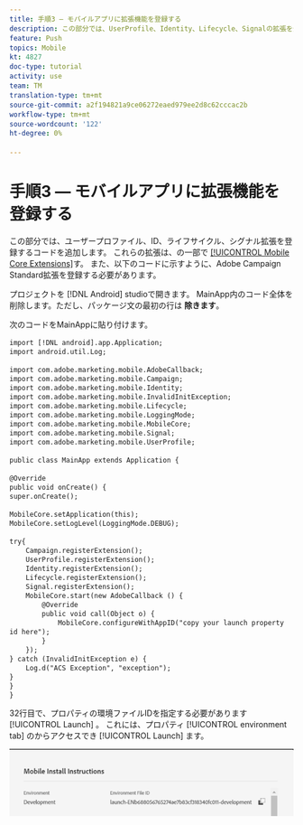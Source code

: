 ```yaml
---
title: 手順3 — モバイルアプリに拡張機能を登録する
description: この部分では、UserProfile、Identity、Lifecycle、Signalの拡張を登録するコードを追加します。
feature: Push
topics: Mobile
kt: 4827
doc-type: tutorial
activity: use
team: TM
translation-type: tm+mt
source-git-commit: a2f194821a9ce06272eaed979ee2d8c62cccac2b
workflow-type: tm+mt
source-wordcount: '122'
ht-degree: 0%

---
```



# 手順3 — モバイルアプリに拡張機能を登録する

この部分では、ユーザープロファイル、ID、ライフサイクル、シグナル拡張を登録するコードを追加します。 これらの拡張は、の一部で [[!UICONTROL Mobile Core Extensions]](https://aep-sdks.gitbook.io/docs/using-mobile-extensions/mobile-core)す。 また、以下のコードに示すように、Adobe Campaign Standard拡張を登録する必要があります。

プロジェクトを [!DNL Android] studioで開きます。 MainApp内のコード全体を削除します。ただし、パッケージ文の最初の行は **除きます**。

次のコードをMainAppに貼り付けます。

```java{.line-numbers}
import [!DNL android].app.Application;
import android.util.Log;

import com.adobe.marketing.mobile.AdobeCallback;
import com.adobe.marketing.mobile.Campaign;
import com.adobe.marketing.mobile.Identity;
import com.adobe.marketing.mobile.InvalidInitException;
import com.adobe.marketing.mobile.Lifecycle;
import com.adobe.marketing.mobile.LoggingMode;
import com.adobe.marketing.mobile.MobileCore;
import com.adobe.marketing.mobile.Signal;
import com.adobe.marketing.mobile.UserProfile;

public class MainApp extends Application {

@Override
public void onCreate() {
super.onCreate();

MobileCore.setApplication(this);
MobileCore.setLogLevel(LoggingMode.DEBUG);

try{
    Campaign.registerExtension();
    UserProfile.registerExtension();
    Identity.registerExtension();
    Lifecycle.registerExtension();
    Signal.registerExtension();
    MobileCore.start(new AdobeCallback () {
        @Override
        public void call(Object o) {
            MobileCore.configureWithAppID("copy your launch property id here");
        }
    });
} catch (InvalidInitException e) {
    Log.d("ACS Exception", "exception");
}
}
}
```

32行目で、プロパティの環境ファイルIDを指定する必要があります[!UICONTROL  Launch] 。 これには、プロパティ [!UICONTROL environment tab] のからアクセスでき [!UICONTROL Launch] ます。

![launch-id](assets/launch-id-property.PNG)
